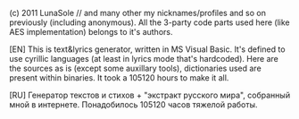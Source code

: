 (c) 2011 LunaSole // and many other my nicknames/profiles and so on previously (including anonymous).
All the 3-party code parts used here (like AES implementation) belongs to it's authors.

[EN]
This is text&lyrics generator, written in MS Visual Basic.
It's defined to use cyrillic languages (at least in lyrics mode that's hardcoded).
Here are the sources as is (except some auxillary tools), dictionaries used are present within binaries.
It took a 105120 hours to make it all.

[RU]
Генератор текстов и стихов + "экстракт русского мира", собранный мной в интернете. Понадобилось 105120 часов тяжелой работы.
